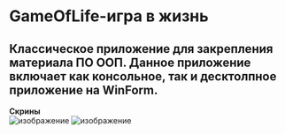 # GameOfLife-игра в жизнь
## Классическое приложение для закрепления материала ПО ООП. Данное приложение включает как консольное, так и десктолпное приложение на WinForm. 
**Скрины**  
![изображение](https://github.com/RubikRr/GameOfLife/assets/65467062/da252d68-5acf-4bc1-91a3-b5fd478f3e95)
![изображение](https://github.com/RubikRr/GameOfLife/assets/65467062/58f57ad0-3022-4051-a622-d7099ed1128d)

